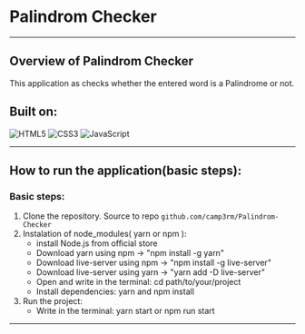 # Palindrom Checker
***
## Overview of Palindrom Checker

This application as checks whether the entered word is a Palindrome or not.

## Built on:
![HTML5](https://img.shields.io/badge/-HTML5-red) ![CSS3](https://img.shields.io/badge/-CSS3-blue) ![JavaScript](https://img.shields.io/badge/-JavaScript-yellow)

***

## How to run the application(basic steps):

### Basic steps:
 1. Clone the repository. Source to repo `github.com/camp3rm/Palindrom-Checker`
2. Instalation of node_modules( yarn or npm ):
    - install Node.js from official store
    - Download yarn  using npm -> "npm install -g yarn"
    - Download live-server using npm -> "npm install -g live-server"
    - Download live-server using yarn -> "yarn add -D live-server"
    - Open and write in the terminal: cd path/to/your/projeсt
    - Install dependencies: yarn and npm install
 3. Run the project:
    - Write in the terminal: yarn start or npm run start
***
